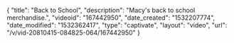 {
    "title": "Back to School",
    "description": "Macy's back to school merchandise.",
    "videoid": "167442950",
    "date_created": "1532207774",
    "date_modified": "1532362417",
    "type": "captivate",
    "layout": "video",
    "url": "\/v\/vid-20810415-084825-064\/167442950"
}